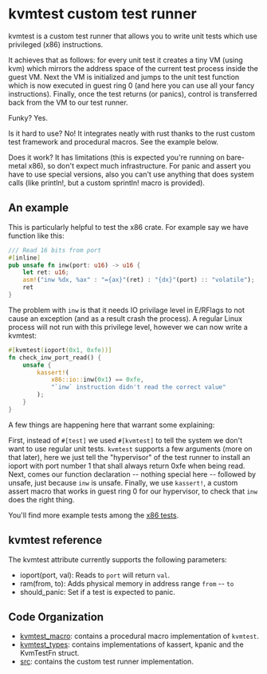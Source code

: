 # kvmtest custom test runner

kvmtest is a custom test runner that allows you to write unit tests which use
privileged (x86) instructions. 

It achieves that as follows: for every unit test it creates a tiny VM (using
kvm) which mirrors the address space of the current test process inside the
guest VM. Next the VM is initialized and jumps to the unit test function which
is now executed in guest ring 0 (and here you can use all your fancy
instructions). Finally, once the test returns (or panics), control is
transferred back from the VM to our test runner.

Funky? Yes. 

Is it hard to use? No! It integrates neatly with rust thanks to the rust custom
test framework and procedural macros. See the example below. 

Does it work? It has limitations (this is expected you're running on bare-metal
x86), so don't expect much infrastructure. For panic and assert you have to use
special versions, also you can't use anything that does system calls (like
println!, but a custom sprintln! macro is provided).

## An example

This is particularly helpful to test the x86 crate. For example say we have function
like this:

```rust
/// Read 16 bits from port
#[inline]
pub unsafe fn inw(port: u16) -> u16 {
    let ret: u16;
    asm!("inw %dx, %ax" : "={ax}"(ret) : "{dx}"(port) :: "volatile");
    ret
}
```

The problem with `inw` is that it needs IO privilage level in E/RFlags to not
cause an exception (and as a result crash the process). A regular Linux process
will not run with this privilege level, however we can now write a kvmtest:

```rust
#[kvmtest(ioport(0x1, 0xfe))]
fn check_inw_port_read() {
    unsafe {
        kassert!(
            x86::io::inw(0x1) == 0xfe,
            "`inw` instruction didn't read the correct value"
        );
    }
}
```

A few things are happening here that warrant some explaining:

First, instead of `#[test]` we used `#[kvmtest]` to tell the system we don't
want to use regular unit tests. `kvmtest` supports a few arguments (more on
that later), here we just tell the "hypervisor" of the test runner to install
an ioport with port number 1 that shall always return 0xfe when being read.
Next, comes our function declaration -- nothing special here -- followed by
unsafe, just because `inw` is unsafe. Finally, we use `kassert!`, a custom assert
macro that works in guest ring 0 for our hypervisor, to check that `inw` does
the right thing.

You'll find more example tests among the [x86 tests](../tests/kvm/bin.rs).

## kvmtest reference

The kvmtest attribute currently supports the following parameters:

* ioport(port, val): Reads to `port` will return `val`.
* ram(from, to): Adds physical memory in address range `from` -- `to`
* should_panic: Set if a test is expected to panic.

## Code Organization

* [kvmtest_macro](kvmtest_macro): contains a procedural macro implementation of `kvmtest`.
* [kvmtest_types](kvmtest_types): contains implementations of kassert, kpanic and the KvmTestFn struct.
* [src](src): contains the custom test runner implementation.
